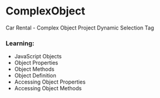 # ComplexObject
Car Rental - Complex Object Project Dynamic Selection Tag

### Learning:
- JavaScript Objects
- Object Properties
- Object Methods
- Object Definition
- Accessing Object Properties
- Accessing Object Methods

